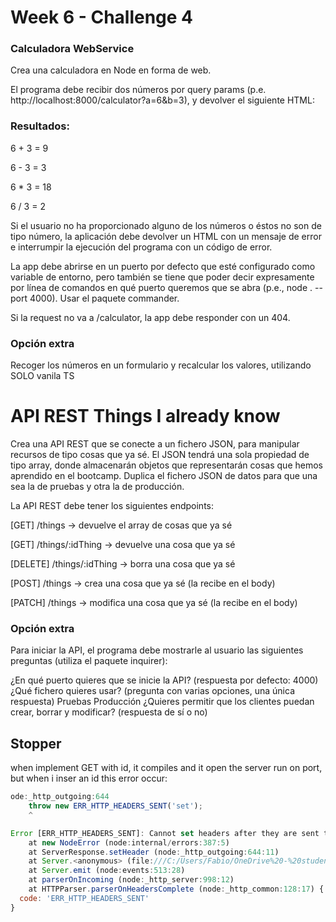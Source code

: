 # Week 6 - Challenge 4
### Calculadora WebService
Crea una calculadora en Node en forma de web.

El programa debe recibir dos números por query params (p.e. http://localhost:8000/calculator?a=6&b=3), y devolver el siguiente HTML:

### Resultados:

6 + 3 = 9

6 - 3 = 3

6 * 3 = 18

6 / 3 = 2

Si el usuario no ha proporcionado alguno de los números o éstos no son de tipo número, la aplicación debe devolver un HTML con un mensaje de error e interrumpir la ejecución del programa con un código de error.

La app debe abrirse en un puerto por defecto que esté configurado como variable de entorno, pero también se tiene que poder decir expresamente por línea de comandos en qué puerto queremos que se abra (p.e., node . --port 4000). Usar el paquete commander.

Si la request no va a /calculator, la app debe responder con un 404.

### Opción extra
Recoger los números en un formulario y recalcular los valores, utilizando SOLO vanila TS

# API REST Things I already know
Crea una API REST que se conecte a un fichero JSON, para manipular recursos de tipo cosas que ya sé. El JSON tendrá una sola propiedad de tipo array, donde almacenarán objetos que representarán cosas que hemos aprendido en el bootcamp. Duplica el fichero JSON de datos para que una sea la de pruebas y otra la de producción.

La API REST debe tener los siguientes endpoints:

[GET] /things -> devuelve el array de cosas que ya sé

[GET] /things/:idThing -> devuelve una cosa que ya sé

[DELETE] /things/:idThing -> borra una cosa que ya sé

[POST] /things -> crea una cosa que ya sé (la recibe en el body)

[PATCH] /things -> modifica una cosa que ya sé (la recibe en el body)

### Opción extra
Para iniciar la API, el programa debe mostrarle al usuario las siguientes preguntas (utiliza el paquete inquirer):

¿En qué puerto quieres que se inicie la API? (respuesta por defecto: 4000)
¿Qué fichero quieres usar? (pregunta con varias opciones, una única respuesta)
Pruebas
Producción
¿Quieres permitir que los clientes puedan crear, borrar y modificar? (respuesta de sí o no)

## Stopper

when implement GET with id, it compiles and it open the server run on port, but when i inser an id this error occur:

```node.js
ode:_http_outgoing:644
    throw new ERR_HTTP_HEADERS_SENT('set');
    ^

Error [ERR_HTTP_HEADERS_SENT]: Cannot set headers after they are sent to the client
    at new NodeError (node:internal/errors:387:5)
    at ServerResponse.setHeader (node:_http_outgoing:644:11)
    at Server.<anonymous> (file:///C:/Users/Fabio/OneDrive%20-%20students.uninettunouniversity.net/Documenti/ISDI%20-%20Curso/202302-w6ch4-fabio-dinoia/dist/index.js:24:11)
    at Server.emit (node:events:513:28)
    at parserOnIncoming (node:_http_server:998:12)
    at HTTPParser.parserOnHeadersComplete (node:_http_common:128:17) {
  code: 'ERR_HTTP_HEADERS_SENT'
}
```
